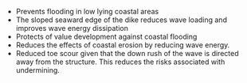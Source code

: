- Prevents flooding in low lying coastal areas
- The sloped seaward edge of the dike reduces wave loading and improves wave energy dissipation 
- Protects of value development against coastal flooding 
- Reduces the effects of coastal erosion by reducing wave energy. 
- Reduced toe scour given that the down rush of the wave is directed away from the structure. This reduces the risks associated with undermining.
